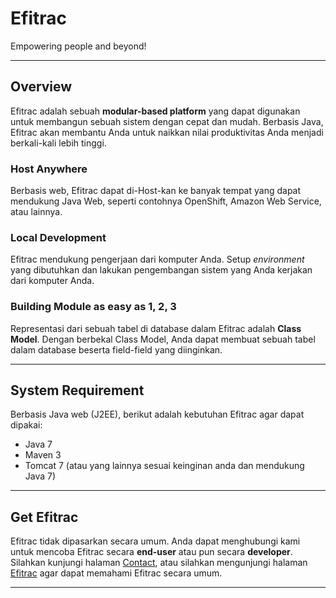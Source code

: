 # Efitrac
Empowering people and beyond!

---

## Overview
Efitrac adalah sebuah **modular-based platform** yang dapat digunakan untuk
membangun sebuah sistem dengan cepat dan mudah. Berbasis Java, Efitrac akan
membantu Anda untuk naikkan nilai produktivitas Anda menjadi berkali-kali 
lebih tinggi.

### Host Anywhere
Berbasis web, Efitrac dapat di-Host-kan ke banyak tempat yang dapat mendukung
Java Web, seperti contohnya OpenShift, Amazon Web Service, atau lainnya.

### Local Development
Efitrac mendukung pengerjaan dari komputer Anda. Setup *environment* yang 
dibutuhkan dan lakukan pengembangan sistem yang Anda kerjakan dari komputer
Anda.

### Building Module as easy as 1, 2, 3
Representasi dari sebuah tabel di database dalam Efitrac adalah **Class Model**.
Dengan berbekal Class Model, Anda dapat membuat sebuah tabel dalam database 
beserta field-field yang diinginkan.

---

## System Requirement
Berbasis Java web (J2EE), berikut adalah kebutuhan Efitrac agar dapat dipakai:

* Java 7
* Maven 3
* Tomcat 7 (atau yang lainnya sesuai keinginan anda dan mendukung Java 7)

---

## Get Efitrac
Efitrac tidak dipasarkan secara umum. Anda dapat menghubungi kami untuk mencoba
Efitrac secara **end-user** atau pun secara **developer**. Silahkan kunjungi
halaman [Contact], atau silahkan mengunjungi halaman [Efitrac] agar dapat 
memahami Efitrac secara umum.

---

[Contact]: about/contact.md
[Efitrac]: https://efitrac.com
